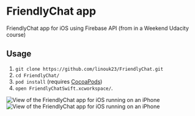 # FriendlyChat app

FriendlyChat app for iOS using Firebase API (from in a Weekend Udacity course)

## Usage

1. `git clone https://github.com/linouk23/FriendlyChat.git`
2. `cd FriendlyChat/`
3. `pod install` (requires [CocoaPods](https://cocoapods.org))
4. `open FriendlyChatSwift.xcworkspace/`.

![View of the FriendlyChat app for iOS running on an iPhone](http://i.imgur.com/oa6aC4D.jpg)  ![View of the FriendlyChat app for iOS running on an iPhone](http://i.imgur.com/Mfpaqvm.jpg)
